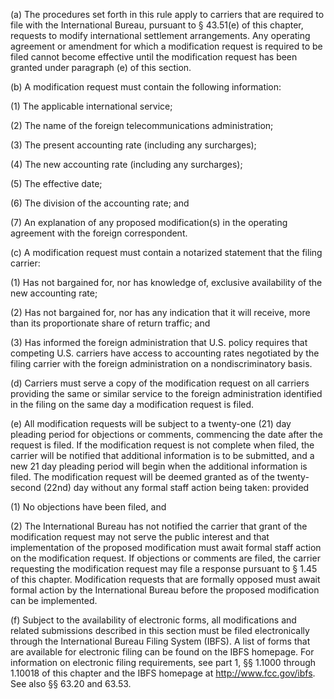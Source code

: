 (a) The procedures set forth in this rule apply to carriers that are required to file with the International Bureau, pursuant to § 43.51(e) of this chapter, requests to modify international settlement arrangements. Any operating agreement or amendment for which a modification request is required to be filed cannot become effective until the modification request has been granted under paragraph (e) of this section.

(b) A modification request must contain the following information:

(1) The applicable international service;

(2) The name of the foreign telecommunications administration;

(3) The present accounting rate (including any surcharges);

(4) The new accounting rate (including any surcharges);

(5) The effective date;

(6) The division of the accounting rate; and

(7) An explanation of any proposed modification(s) in the operating agreement with the foreign correspondent.

(c) A modification request must contain a notarized statement that the filing carrier:

(1) Has not bargained for, nor has knowledge of, exclusive availability of the new accounting rate;

(2) Has not bargained for, nor has any indication that it will receive, more than its proportionate share of return traffic; and
                                    

(3) Has informed the foreign administration that U.S. policy requires that competing U.S. carriers have access to accounting rates negotiated by the filing carrier with the foreign administration on a nondiscriminatory basis.

(d) Carriers must serve a copy of the modification request on all carriers providing the same or similar service to the foreign administration identified in the filing on the same day a modification request is filed.

(e) All modification requests will be subject to a twenty-one (21) day pleading period for objections or comments, commencing the date after the request is filed. If the modification request is not complete when filed, the carrier will be notified that additional information is to be submitted, and a new 21 day pleading period will begin when the additional information is filed. The modification request will be deemed granted as of the twenty-second (22nd) day without any formal staff action being taken: provided

(1) No objections have been filed, and

(2) The International Bureau has not notified the carrier that grant of the modification request may not serve the public interest and that implementation of the proposed modification must await formal staff action on the modification request. If objections or comments are filed, the carrier requesting the modification request may file a response pursuant to § 1.45 of this chapter. Modification requests that are formally opposed must await formal action by the International Bureau before the proposed modification can be implemented.

(f) Subject to the availability of electronic forms, all modifications and related submissions described in this section must be filed electronically through the International Bureau Filing System (IBFS). A list of forms that are available for electronic filing can be found on the IBFS homepage. For information on electronic filing requirements, see part 1, §§ 1.1000 through 1.10018 of this chapter and the IBFS homepage at http://www.fcc.gov/ibfs. See also §§ 63.20 and 63.53.

